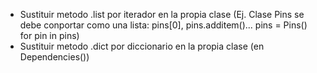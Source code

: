 * Sustituir metodo .list por iterador en la propia clase
 (Ej. Clase Pins se debe conportar como una lista: pins[0], pins.additem()...
  pins = Pins()
  for pin in pins)
* Sustituir metodo .dict por diccionario en la propia clase (en Dependencies())
  

